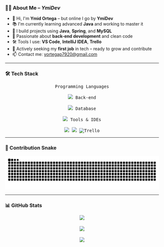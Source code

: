### 🧑‍💻 About Me – *YmiDev*

- 👋 Hi, I'm **Ymid Ortega** – but online I go by **YmiDev**
- 📚 I'm currently learning advanced **Java** and working to master it
- 🌱 I build projects using **Java**, **Spring**, and **MySQL**
- 🧠 Passionate about **back-end development** and clean code
- 🛠️ Tools I use: **VS Code**, **IntelliJ IDEA**, **Trello**
- 💼 Actively seeking my **first job** in tech – ready to grow and contribute
- 📫 Contact me: [yortegap7920@gmail.com](mailto:yortegap7920@gmail.com)

---

### 🛠️ Tech Stack

<p align="center">
  <kbd>
    <kbd>Programming Languages</kbd><br><br>
    <img width="30px" src="https://cdn.jsdelivr.net/gh/devicons/devicon/icons/java/java-plain.svg" />
  </kbd>
  <kbd>
    <kbd>Back-end</kbd><br><br>
    <img width="30px" src="https://cdn.jsdelivr.net/gh/devicons/devicon/icons/spring/spring-original.svg" />
  </kbd>
  <kbd>
    <kbd>Database</kbd><br><br>
    <img width="30" src="https://cdn.jsdelivr.net/gh/devicons/devicon/icons/mysql/mysql-plain.svg" />
  </kbd>
  <kbd>
    <kbd>Tools & IDEs</kbd><br><br>
    <img width="30px" src="https://cdn.jsdelivr.net/gh/devicons/devicon/icons/vscode/vscode-original.svg" />
    <img width="30px" src="https://cdn.jsdelivr.net/gh/devicons/devicon/icons/intellij/intellij-original.svg" />
    <img width="30px" src="https://img.icons8.com/color/48/trello.png" title="Trello" />
  </kbd>
</p>

---

### 🐍 Contribution Snake

<picture>
  <source media="(prefers-color-scheme: dark)" srcset="https://github.com/YmidOrtega/YmidOrtega/blob/output/github-snake-dark.svg" />
  <source media="(prefers-color-scheme: light)" srcset="https://github.com/YmidOrtega/YmidOrtega/blob/output/github-snake.svg" />
  <img alt="GitHub Snake" src="https://github.com/YmidOrtega/YmidOrtega/blob/output/github-snake.svg" />
</picture>

---

### 📊 GitHub Stats

<p align="center">
  <img src="https://github-readme-stats.vercel.app/api?username=YmidOrtega&show_icons=true&theme=github_dark&count_private=true" />
  <br><br>
  <img src="https://github-readme-stats.vercel.app/api/top-langs/?username=YmidOrtega&layout=compact&theme=github_dark" />
  <br><br>
  <img src="https://github-readme-streak-stats.herokuapp.com/?user=YmidOrtega&theme=github-dark" />
</p>

